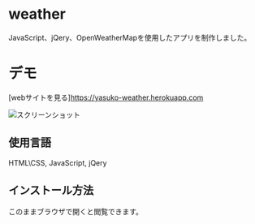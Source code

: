 # weather
JavaScript、jQery、OpenWeatherMapを使用したアプリを制作しました。

# デモ
 [webサイトを見る]https://yasuko-weather.herokuapp.com





![スクリーンショット](https://user-images.githubusercontent.com/84828867/160768435-3b6c0b0b-405b-4df3-8dc5-b804c1526f5b.png)

 ## 使用言語
 HTML\CSS, JavaScript, jQery
 
 ## インストール方法
 このままブラウザで開くと閲覧できます。


